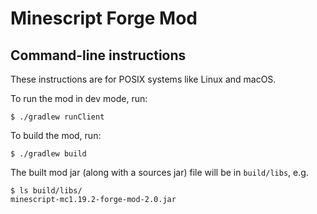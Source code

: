 # Minescript Forge Mod

## Command-line instructions

These instructions are for POSIX systems like Linux and macOS.

To run the mod in dev mode, run:

```
$ ./gradlew runClient
```

To build the mod, run:

```
$ ./gradlew build
```

The built mod jar (along with a sources jar) file will be in `build/libs`, e.g.

```
$ ls build/libs/
minescript-mc1.19.2-forge-mod-2.0.jar
```
